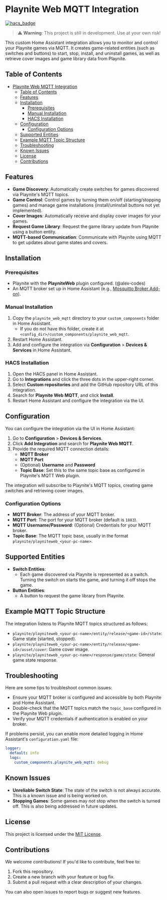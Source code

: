 # Playnite Web MQTT Integration

[![hacs_badge](https://img.shields.io/badge/HACS-Custom-orange.svg)](https://hacs.xyz/)

> ⚠️ **Warning**: This project is still in development. Use at your own risk!

This custom Home Assistant integration allows you to monitor and control your Playnite games via MQTT. It creates game-related entities (such as switches and buttons) to start, stop, install, and uninstall games, as well as retrieve cover images and game library data from Playnite.

## Table of Contents
- [Playnite Web MQTT Integration](#playnite-web-mqtt-integration)
  - [Table of Contents](#table-of-contents)
  - [Features](#features)
  - [Installation](#installation)
    - [Prerequisites](#prerequisites)
    - [Manual Installation](#manual-installation)
    - [HACS Installation](#hacs-installation)
  - [Configuration](#configuration)
    - [Configuration Options](#configuration-options)
  - [Supported Entities](#supported-entities)
  - [Example MQTT Topic Structure](#example-mqtt-topic-structure)
  - [Troubleshooting](#troubleshooting)
  - [Known Issues](#known-issues)
  - [License](#license)
  - [Contributions](#contributions)

## Features

- **Game Discovery**: Automatically create switches for games discovered via Playnite's MQTT topics.
- **Game Control**: Control games by turning them on/off (starting/stopping games) and manage game installations (install/uninstall buttons not yet implemented).
- **Cover Images**: Automatically receive and display cover images for your games.
- **Request Game Library**: Request the game library update from Playnite using a button entity.
- **MQTT-based Communication**: Communicate with Playnite using MQTT to get updates about game states and covers.

## Installation

### Prerequisites
- Playnite with the **PlayniteWeb** plugin configured. (@alex-codes)
- An MQTT broker set up in Home Assistant (e.g., [Mosquitto Broker Add-on](https://www.home-assistant.io/addons/mosquitto/)).

### Manual Installation
1. Copy the `playnite_web_mqtt` directory to your `custom_components` folder in Home Assistant.
   - If you do not have this folder, create it at `<config_dir>/custom_components/playnite_web_mqtt`.
2. Restart Home Assistant.
3. Add and configure the integration via **Configuration** > **Devices & Services** in Home Assistant.

### HACS Installation
1. Open the HACS panel in Home Assistant.
2. Go to **Integrations** and click the three dots in the upper-right corner.
3. Select **Custom repositories** and add the GitHub repository URL of this integration.
4. Search for **Playnite Web MQTT**, and click **Install**.
5. Restart Home Assistant and configure the integration via the UI.

## Configuration

You can configure the integration via the UI in Home Assistant:
1. Go to **Configuration** > **Devices & Services**.
2. Click **Add Integration** and search for **Playnite Web MQTT**.
3. Provide the required MQTT connection details:
   - **MQTT Broker**
   - **MQTT Port**
   - (Optional) **Username** and **Password**
   - **Topic Base**: Set this to the same topic base as configured in Playnite's MQTT Web plugin.

The integration will subscribe to Playnite's MQTT topics, creating game switches and retrieving cover images.

### Configuration Options

- **MQTT Broker**: The address of your MQTT broker.
- **MQTT Port**: The port for your MQTT broker (default is `1883`).
- **MQTT Username/Password**: (Optional) Credentials for your MQTT broker.
- **Topic Base**: The MQTT topic base, usually in the format `playnite/playniteweb_<your-pc-name>`.

## Supported Entities

- **Switch Entities**:
  - Each game discovered via Playnite is represented as a switch. Turning the switch on starts the game, and turning it off stops the game.
- **Button Entities**:
  - A button to request the game library from Playnite.

## Example MQTT Topic Structure

The integration listens to Playnite MQTT topics structured as follows:

- `playnite/playniteweb_<your-pc-name>/entity/release/<game-id>/state`: Game state (started, stopped).
- `playnite/playniteweb_<your-pc-name>/entity/release/<game-id>/asset/cover`: Game cover image.
- `playnite/playniteweb_<your-pc-name>/response/game/state`: General game state response.

## Troubleshooting

Here are some tips to troubleshoot common issues:

- Ensure your MQTT broker is configured and accessible by both Playnite and Home Assistant.
- Double-check that the MQTT topics match the `topic_base` configured in the Playnite Web plugin.
- Verify your MQTT credentials if authentication is enabled on your broker.

If problems persist, you can enable more detailed logging in Home Assistant's `configuration.yaml` file:

```yaml
logger:
  default: info
  logs:
    custom_components.playnite_web_mqtt: debug
```

## Known Issues

- **Unreliable Switch State**: The state of the switch is not always accurate. This is a known issue and is being worked on.
- **Stopping Games**: Some games may not stop when the switch is turned off. This is also being addressed in future updates.

## License

This project is licensed under the [MIT License](LICENSE).

## Contributions

We welcome contributions! If you'd like to contribute, feel free to:

1. Fork this repository.
2. Create a new branch with your feature or bug fix.
3. Submit a pull request with a clear description of your changes.

You can also open issues to report bugs or suggest new features.
